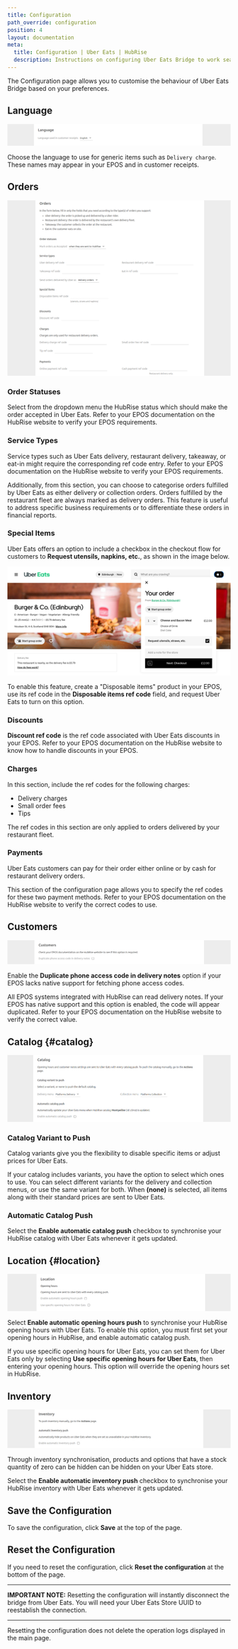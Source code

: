 ```yaml
---
title: Configuration
path_override: configuration
position: 4
layout: documentation
meta:
  title: Configuration | Uber Eats | HubRise
  description: Instructions on configuring Uber Eats Bridge to work seamlessly with Uber Eats and your EPOS or other apps connected to HubRise. Configuration is simple.
---
```


The Configuration page allows you to customise the behaviour of Uber Eats Bridge based on your preferences.

## Language

![Uber Eats Bridge configuration page, Language section](./images/012-uber-eats-configuration-page-language.png)

Choose the language to use for generic items such as `Delivery charge`. These names may appear in your EPOS and in customer receipts.

## Orders

![Uber Eats Bridge configuration page, Orders section](./images/013-uber-eats-configuration-page-orders.png)

### Order Statuses

Select from the dropdown menu the HubRise status which should make the order accepted in Uber Eats. Refer to your EPOS documentation on the HubRise website to verify your EPOS requirements.

### Service Types

Service types such as Uber Eats delivery, restaurant delivery, takeaway, or eat-in might require the corresponding ref code entry. Refer to your EPOS documentation on the HubRise website to verify your EPOS requirements.

Additionally, from this section, you can choose to categorise orders fulfilled by Uber Eats as either delivery or collection orders. Orders fulfilled by the restaurant fleet are always marked as delivery orders. This feature is useful to address specific business requirements or to differentiate these orders in financial reports.

### Special Items

Uber Eats offers an option to include a checkbox in the checkout flow for customers to **Request utensils, napkins, etc.**, as shown in the image below.

![Disposable items checkbox in Uber Eats checkout](./images/009-disposable-items.png)

To enable this feature, create a "Disposable items" product in your EPOS, use its ref code in the **Disposable items ref code** field, and request Uber Eats to turn on this option.

### Discounts

**Discount ref code** is the ref code associated with Uber Eats discounts in your EPOS. Refer to your EPOS documentation on the HubRise website to know how to handle discounts in your EPOS.

### Charges

In this section, include the ref codes for the following charges:

- Delivery charges
- Small order fees
- Tips

The ref codes in this section are only applied to orders delivered by your restaurant fleet.

### Payments

Uber Eats customers can pay for their order either online or by cash for restaurant delivery orders.

This section of the configuration page allows you to specify the ref codes for these two payment methods. Refer to your EPOS documentation on the HubRise website to verify the correct codes to use.

## Customers

![Uber Eats Bridge configuration page, Customers section](./images/017-uber-eats-configuration-page-customers.png)

Enable the **Duplicate phone access code in delivery notes** option if your EPOS lacks native support for fetching phone access codes.

All EPOS systems integrated with HubRise can read delivery notes. If your EPOS has native support and this option is enabled, the code will appear duplicated. Refer to your EPOS documentation on the HubRise website to verify the correct value.

## Catalog {#catalog}

![Uber Eats Bridge configuration page, Catalog section](./images/014-uber-eats-configuration-page-catalog.png)

### Catalog Variant to Push

Catalog variants give you the flexibility to disable specific items or adjust prices for Uber Eats.

If your catalog includes variants, you have the option to select which ones to use. You can select different variants for the delivery and collection menus, or use the same variant for both. When **(none)** is selected, all items along with their standard prices are sent to Uber Eats.

### Automatic Catalog Push

Select the **Enable automatic catalog push** checkbox to synchronise your HubRise catalog with Uber Eats whenever it gets updated.

## Location {#location}

![Uber Eats Bridge configuration page, Location section](./images/015-uber-eats-configuration-page-location.png)

Select **Enable automatic opening hours push** to synchronise your HubRise opening hours with Uber Eats. To enable this option, you must first set your opening hours in HubRise, and enable automatic catalog push.

If you use specific opening hours for Uber Eats, you can set them for Uber Eats only by selecting **Use specific opening hours for Uber Eats**, then entering your opening hours. This option will override the opening hours set in HubRise.

## Inventory

![Uber Eats Bridge configuration page inventory section](./images/016-uber-eats-configuration-page-inventory.png)

Through inventory synchronisation, products and options that have a stock quantity of zero can be hidden can be hidden on your Uber Eats store.

Select the **Enable automatic inventory push** checkbox to synchronise your HubRise inventory with Uber Eats whenever it gets updated.

## Save the Configuration

To save the configuration, click **Save** at the top of the page.

## Reset the Configuration

If you need to reset the configuration, click **Reset the configuration** at the bottom of the page.

---

**IMPORTANT NOTE:** Resetting the configuration will instantly disconnect the bridge from Uber Eats. You will need your Uber Eats Store UUID to reestablish the connection.

---

Resetting the configuration does not delete the operation logs displayed in the main page.
